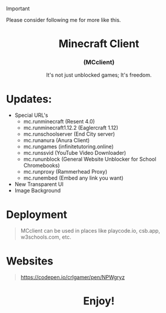 > [!IMPORTANT]
> Please consider following me for more like this.
# 

<h1 align="center"><strong>Minecraft Client</strong></h1>
<h3 align="center">(MCclient)</h3>
<p align="center">It's not just unblocked games; It's freedom.</p>


# Updates:
- Special URL's
  - mc.runminecraft (Resent 4.0)
  - mc.runminecraft1.12.2 (Eaglercraft 1.12)
  - mc.runschoolserver (End City server)
  - mc.runanura (Anura Client)
  - mc.rungames (infinitetutoring.online)
  - mc.runssvid (YouTube Video Downloader)
  - mc.rununblock (General Website Unblocker for School Chromebooks)
  - mc.runproxy (Rammerhead Proxy)
  - mc.runembed (Embed any link you want)
- New Transparent UI
- Image Background

# Deployment
> MCclient can be used in places like playcode.io, csb.app, w3schools.com, etc.

# Websites
> https://codepen.io/crlgamer/pen/NPWgryz

<h1 align="center">Enjoy!</h1>
